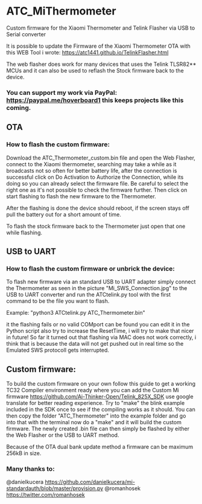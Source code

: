 # ATC_MiThermometer
Custom firmware for the Xiaomi Thermometer and Telink Flasher via USB to Serial converter

It is possible to update the Firmware of the Xiaomi Thermometer OTA with this WEB Tool i wrote:
https://atc1441.github.io/TelinkFlasher.html

The web flasher does work for many devices that uses the Telink TLSR82** MCUs and it can also be used to reflash the Stock firmware back to the device.

### You can support my work via PayPal: https://paypal.me/hoverboard1 this keeps projects like this coming.

## OTA
### How to flash the custom firmware:

Download the ATC_Thermometer_custom.bin file and open the Web Flasher, connect to the Xiaomi thermometer, searching may take a while as it broadcasts not so often for better battery life, after the connection is successful click on Do Activation to Authorize the Connection, while its doing so you can already select the firmware file. Be careful to select the right one as it's not possible to check the firmware further. Then click on start flashing to flash the new firmware to the Thermometer.

After the flashing is done the device should reboot, if the screen stays off pull the battery out for a short amount of time.

To flash the stock firmware back to the Thermometer just open that one while flashing.

## USB to UART
### How to flash the custom firmware or unbrick the device:

To flash new firmware via an standard USB to UART adapter simply connect the Thermometer as seen in the picture "Mi_SWS_Connection.jpg" to the USB to UART converter and run the ATCtelink.py tool with the first command to be the file you want to flash.

Example: "python3 ATCtelink.py ATC_Thermometer.bin"

it the flashing fails or no valid COMport can be found you can edit it in the Python script also try to increase the ResetTime, i will try to make that nicer in future!
So far it turned out that flashing via MAC does not work correctly, i think that is because the data will not get pushed out in real time so the Emulated SWS protocoll gets interrupted.

## Custom firmware:
To build the custom firmware on your own follow this guide to get a working TC32 Compiler environment ready where you can add the Custom Mi firmware https://github.com/Ai-Thinker-Open/Telink_825X_SDK use google translate for better reading experience.
Try to "make" the blink example included in the SDK once to see if the compiling works as it should.
You can then copy the folder "ATC_Thermometer" into the example folder and go into that with the terminal now do a "make" and it will build the custom firmware.
The newly created .bin file can then simply be flashed by either the Web Flasher or the USB to UART method.

Because of the OTA dual bank update method a firmware can be maximum 256kB in size.


### Many thanks to:
@danielkucera https://github.com/danielkucera/mi-standardauth/blob/master/provision.py
@romanhosek https://twitter.com/romanhosek

